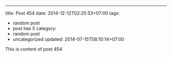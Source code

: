 ---
title: Post 454
date: 2014-12-12T02:25:53+07:00
tags:
  - random post
  - post has 5
category:
  - random post
  - uncategorized
updated: 2014-07-15T08:10:14+07:00

This is content of post 454
